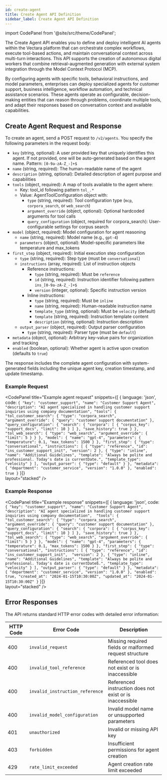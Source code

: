```yaml
---
id: create-agent
title: Create Agent API Definition
sidebar_label: Create Agent API Definition
---
```


import CodePanel from '@site/src/theme/CodePanel';

The Create Agent API enables you to define and deploy intelligent AI agents within 
the Vectara platform that can orchestrate complex workflows, execute tool-based 
actions, and maintain conversational context across multi-turn interactions. 
This API supports the creation of autonomous digital workers that combine 
retrieval-augmented generation with external system integration through the Model Context Protocol (MCP).

By configuring agents with specific tools, behavioral instructions, and model 
parameters, enterprises can deploy specialized agents for customer support, 
business intelligence, workflow automation, and technical assistance scenarios. 
These agents operate as configurable, decision-making entities that can reason 
through problems, coordinate multiple tools, and adapt their responses based on 
conversation context and available capabilities.

## Create Agent Request and Response

To create an agent, send a POST request to `/v2/agents`. You specify the following parameters in the request body:

- `key` (string, optional): A user provided key that uniquely identifies this agent. If not provided, one will be auto-generated based on the agent name. Pattern: `[0-9a-zA-Z_-]+$`
- `name` (string, required): The human-readable name of the agent
- `description` (string, optional): Detailed description of agent purpose and capabilities
- `tools` (object, required): A map of tools available to the agent where:
  - Key: tool_id following pattern `tol_.*`
  - Value: AgentToolConfiguration object with:
    - `type` (string, required): Tool configuration type (`mcp`, `corpora_search`, or `web_search`)
    - `argument_override` (object, optional): Optional hardcoded arguments for tool calls
    - `query_configuration` (object, required for corpora_search): User-configurable settings for corpus search
- `model` (object, required): Model configuration for agent reasoning
  - `name` (string, required): Model name (e.g., `gpt-4`)
  - `parameters` (object, optional): Model-specific parameters like temperature and max_tokens
- `first_step` (object, required): Initial execution step configuration
  - `type` (string, required): Step type (must be `conversational`)
  - `instructions` (array, required): List of instruction objects
    - Reference instructions:
      - `type` (string, required): Must be `reference`
      - `id` (string, required): Instruction identifier following pattern `ins_[0-9a-zA-Z_-]+$`
      - `version` (integer, optional): Specific instruction version
    - Inline instructions:
      - `type` (string, required): Must be `inline`
      - `name` (string, required): Human-readable instruction name
      - `template_type` (string, optional): Must be `velocity` (default)
      - `template` (string, required): Instruction template content
      - `description` (string, optional): Instruction description
  - `output_parser` (object, required): Output parser configuration
    - `type` (string, required): Parser type (must be `default`)
- `metadata` (object, optional): Arbitrary key-value pairs for organization and tracking
- `enabled` (boolean, optional): Whether agent is active upon creation (defaults to `true`)

The response includes the complete agent configuration with system-generated fields including the unique agent key, creation timestamp, and update timestamp.

### Example Request

<CodePanel
  title="Example agent request"
  snippets={[
    {
      language: 'json',
      code: `{
  "key": "customer_support",
  "name": "Customer Support Agent", 
  "description": "AI agent specialized in handling customer support inquiries using company documentation",
  "tools": {
    "tol_customer_search": {
      "type": "corpora_search",
      "argument_override": {
        "query": "customer support documentation"
      },
      "query_configuration": {
        "search": {
          "corpora": [
            {
              "corpus_key": "support_docs",
              "limit": 10
            }
          ]
        },
        "save_history": true
      }
    },
    "tol_web_search": {
      "type": "web_search",
      "argument_override": {
        "limit": 5
      }
    }
  },
  "model": {
    "name": "gpt-4",
    "parameters": {
      "temperature": 0.1,
      "max_tokens": 1500
    }
  },
  "first_step": {
    "type": "conversational",
    "instructions": [
      {
        "type": "reference",
        "id": "ins_customer_support_init",
        "version": 2
      },
      {
        "type": "inline",
        "name": "Additional Guidelines",
        "template": "Always be polite and professional. Today's date is currentDate.",
        "template_type": "velocity"
      }
    ],
    "output_parser": {
      "type": "default"
    }
  },
  "metadata": {
    "department": "customer_service",
    "version": "1.0.0"
  },
  "enabled": true
}`
    }]}  
  layout="stacked"
/>

### Example Response

<CodePanel
  title="Example response"
  snippets={[
    {
      language: 'json',
      code: `{
  "key": "customer_support",
  "name": "Customer Support Agent",
  "description": "AI agent specialized in handling customer support inquiries using company documentation", 
  "tools": {
    "tol_customer_search": {
      "type": "corpora_search",
      "argument_override": {
        "query": "customer support documentation"
      },
      "query_configuration": {
        "search": {
          "corpora": [
            {
              "corpus_key": "support_docs",
              "limit": 10
            }
          ]
        },
        "save_history": true
      }
    },
    "tol_web_search": {
      "type": "web_search",
      "argument_override": {
        "limit": 5
      }
    }
  },
  "model": {
    "name": "gpt-4",
    "parameters": {
      "temperature": 0.1,
      "max_tokens": 1500
    }
  },
  "first_step": {
    "type": "conversational",
    "instructions": [
      {
        "type": "reference",
        "id": "ins_customer_support_init", 
        "version": 2
      },
      {
        "type": "inline",
        "name": "Additional Guidelines",
        "template": "Always be polite and professional. Today's date is currentDateß.",
        "template_type": "velocity"
      }
    ],
    "output_parser": {
      "type": "default"
    }
  },
  "metadata": {
    "department": "customer_service",
    "version": "1.0.0"
  },
  "enabled": true,
  "created_at": "2024-01-15T10:30:00Z",
  "updated_at": "2024-01-15T10:30:00Z"
}`
    }]}  
  layout="stacked"
/>

## Error Responses

The API returns standard HTTP error codes with detailed error information:

| HTTP Code | Error Code | Description |
|-----------|------------|-------------|
| 400 | `invalid_request` | Missing required fields or malformed request structure |
| 400 | `invalid_tool_reference` | Referenced tool does not exist or is inaccessible |
| 400 | `invalid_instruction_reference` | Referenced instruction does not exist or is inaccessible |
| 400 | `invalid_model_configuration` | Invalid model name or unsupported parameters |
| 401 | `unauthorized` | Invalid or missing API key |
| 403 | `forbidden` | Insufficient permissions for agent creation |
| 429 | `rate_limit_exceeded` | Agent creation rate limit exceeded |
